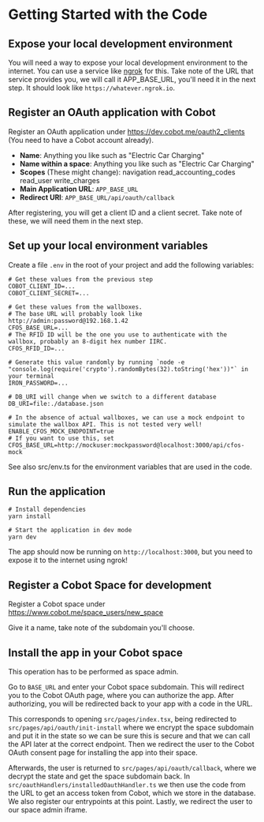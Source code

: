 # Getting Started with the Code

## Expose your local development environment

You will need a way to expose your local development environment to the internet. You can use a service like [ngrok](https://ngrok.com/) for this. Take note of the URL that service provides you, we will call it APP_BASE_URL, you'll need it in the next step. It should look like `https://whatever.ngrok.io`.

## Register an OAuth application with Cobot

Register an OAuth application under https://dev.cobot.me/oauth2_clients (You need to have a Cobot account already).

* **Name**: Anything you like such as "Electric Car Charging"
* **Name within a space**: Anything you like such as "Electric Car Charging"
* **Scopes** (These might change): navigation read_accounting_codes read_user write_charges
* **Main Application URL**: `APP_BASE_URL`
* **Redirect URI**: `APP_BASE_URL/api/oauth/callback`

After registering, you will get a client ID and a client secret. Take note of these, we will need them in the next step.

## Set up your local environment variables

Create a file `.env` in the root of your project and add the following variables:

```env
# Get these values from the previous step
COBOT_CLIENT_ID=...
COBOT_CLIENT_SECRET=...

# Get these values from the wallboxes. 
# The base URL will probably look like http://admin:password@192.168.1.42
CFOS_BASE_URL=...
# The RFID ID will be the one you use to authenticate with the wallbox, probably an 8-digit hex number IIRC.
CFOS_RFID_ID=...

# Generate this value randomly by running `node -e "console.log(require('crypto').randomBytes(32).toString('hex'))"` in your terminal
IRON_PASSWORD=...

# DB_URI will change when we switch to a different database
DB_URI=file:./database.json

# In the absence of actual wallboxes, we can use a mock endpoint to simulate the wallbox API. This is not tested very well!
ENABLE_CFOS_MOCK_ENDPOINT=true
# If you want to use this, set CFOS_BASE_URL=http://mockuser:mockpassword@localhost:3000/api/cfos-mock
```

See also src/env.ts for the environment variables that are used in the code.

## Run the application

```shell
# Install dependencies
yarn install

# Start the application in dev mode
yarn dev
```

The app should now be running on `http://localhost:3000`, but you need to expose it to the internet using ngrok!

## Register a Cobot Space for development

Register a Cobot space under https://www.cobot.me/space_users/new_space

Give it a name, take note of the subdomain you'll choose.

## Install the app in your Cobot space

This operation has to be performed as space admin.

Go to `BASE_URL` and enter your Cobot space subdomain. This will redirect you to the Cobot OAuth page, where you can authorize the app. After authorizing, you will be redirected back to your app with a code in the URL.

This corresponds to opening `src/pages/index.tsx`, being redirected to `src/pages/api/oauth/init-install` where we encrypt the space subdomain and put it in the state so we can be sure this is secure and that we can call the API later at the correct endpoint. Then we redirect the user to the Cobot OAuth consent page for installing the app into their space. 

Afterwards, the user is returned to `src/pages/api/oauth/callback`, where we decrypt the state and get the space subdomain back. In `src/oauthHandlers/installedOauthHandler.ts` we then use the code from the URL to get an access token from Cobot, which we store in the database. We also register our entrypoints at this point. Lastly, we redirect the user to our space admin iframe.
